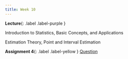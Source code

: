 ```yaml
---
title: Week 10
---
```


 **Lecture**{: .label .label-purple }

Introduction to Statistics, Basic Concepts, and Applications

Estimation Theory, Point and Interval Estimation

  <!-- **Syllabus**{: .label .label-yellow } [PDF](../assets/lectures/Syllabus.pdf) -->
 **Assignment 4**{: .label .label-yellow } [Question](../assets/lectures/Q4.pdf)
   <!-- [PDF](../assets/lectures/Q4.pdf) -->
